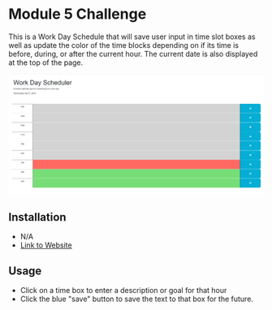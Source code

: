 # Module 5 Challenge
This is a Work Day Schedule that will save user input in time slot boxes as well as update the color of the time blocks depending on if its time is before, during, or after the current hour. The current date is also displayed at the top of the page.

![Screenshot of application](./Assets/screenshot.png)

## Installation

- N/A
- [Link to Website](https://joeyrodo.github.io/Module-5-Challenge/)

## Usage

- Click on a time box to enter a description or goal for that hour
- Click the blue "save" button to save the text to that box for the future.